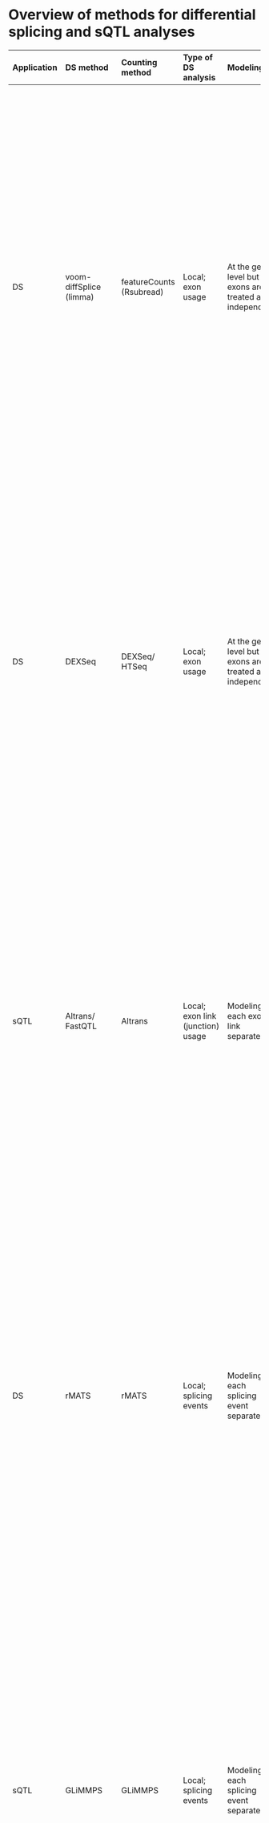 # Overview of methods for differential splicing and sQTL analyses


| Application | DS method | Counting method | Type of DS analysis| Modeling| Description of the DS method| Extra notes/features|
|:-----|:-----|:-----|:-----|:-------|------------------------|--------------|
|DS| voom-diffSplice (limma) | featureCounts (Rsubread) |Local; exon usage | At the gene level but exons are treated as independent| Fits, per gene, a normal weighted linear model with exon-condition interactions to voom-transformed counts (log-counts per million); Voom observational weights are inversely proportional to count variance and account for the mean-variance relationship within RNA-seq data; All exon-condition interactions are fitted at once; Fits sample effects to handle the gene expression variability; Involves sharing information between genes, for the dispersion estimation| Allows analysis with multiple covariates which can be continuous or categorical; Returns gene-level p-values|
|DS| DEXSeq | DEXSeq/ HTSeq | Local; exon usage| At the gene level but exons are treated as independent| Fits, per gene, a generalized linear model with bin-condition interactions assuming the negative-binomial distribution for counts; Each exon-condition interaction is fitted within a separate model containing interaction coefficient for only this exon; Fits sample effects to handle the gene expression variability; Involves sharing information between genes, for the dispersion estimation| Allows analyses with multiple covariates; Returns exon-level p-values, but has a module to transform these p-values into gene-level adjusted p-values|
|sQTL| Altrans/ FastQTL | Altrans | Local; exon link (junction) usage| Modeling each exon link separately| For the exon-link quantifications, it uses the paired-end reads with mates mapping to different exons and junction reads, and account for the insert size; Inference based on the F value which is a ratio between the coverage of a link and the sum of coverages of all the links that the primary exon makes;  Employs Pearson correlation, from FastQTL, as a measure of association between genotype and Gaussian transformed exon link ratios | Applies a permutation approach to account for the dependencies among the link quantifications of a gene and between the variants within the cis-window of that gene in order to detect the significant asQTL genes|
|DS| rMATS  | rMATS| Local; splicing events| Modeling each splicing event separately| For the splicing event quantification, it uses the inclusion reads and exclusion reads (no reads that map to the body of constitutive exons); Uses a hierarchical model: binomial distribution for the inclusion read counts given the inclusion level PSI to model the estimation uncertainty of PSI in individual replicate and logit-normal mixed model  for PSI with random effects for each sample to account for the variability among replicates within conditions | Allows unpaired and paired comparisons|
|sQTL| GLiMMPS  | GLiMMPS| Local; splicing events| Modeling each splicing event separately| For the splicing event quantification, it uses the inclusion reads and exclusion reads (no reads that map to the body of constitutive exons); Uses a GLMM with a hierarchical model: binomial distribution for the inclusion read counts given the inclusion level PSI to model the estimation uncertainty of PSI in individual replicate and logit-normal mixed model  for PSI with fixed effects for the genotype and random effects for each sample to account for the variability within the same genotype group; | Computation done with glmer function from R package lme4; Using permutations to estimated the FDR|
|sQTL| Jia et al.  | PennSeq | Local; splicing events| Modeling each splicing event separately| For the splicing event quantification, PennSeq uses all reads mapped to a given exon-trio, i.e.,  the  inclusion reads and exclusion reads and reads that map to the body of the constitutive exons, and it accounts for the paired-end nature of the data; Applies  a random-effects meta regression using logit-normal for inclusion levels PSI with fixed effects for the genotype, random effects for each sample and a component representing the PSI estimation uncertainty from PennSeq; | Computation is performed with metafor R package; Jia et al. considered also a beta regression and GLMM like in GliMMPS but REMR was performing the best|
DS| MISO | MISO| Local; splicing events; Global; transcript usage| Modeling each splicing event separately in exon-centric analyses; Multivariate for isoform-centric analyses| For the quantification of exon or isoform inclusion levels, it employs a Bayesian inference which uses  the  inclusion reads and exclusion reads and reads that map to the body of the constitutive exons and captures the information about library inserts in paired-end data; The inference about DS between two samples is based on the  posterior probabilities of isoform inclusions  (or exon-inclusions) which are compared using the Bayes factor| DS analysis only for 1 vs. 1 comparisons; Performs exon-centric and isoform-centric DS analyses|
|DS| Cuffdiff2  | Cufflinks | Global; transcript usage | Multivariate| Uses the Jensen-Shannon divergence metric on probability distributions of isoform proportions (obtained from Cufflinks) as a measure of changes in isoform relative abundances between samples;  The test statistic is the square root of the Jensen-Shannon divergence divided by its standard error (one-sided t -test)| DS based on transcripts grouped by TSS or promoter usage|
|sQTL| sQTLseekeR  | | Global; transcript usage| Multivariate| To account for the gene expression, it transforms transcript quantifications into ratios; To test for the association between a genotype and transcript ratios, it uses a test proposed by Anderson which is similar to a multivariate analysis of variance (MANOVA) without assuming any probabilistic distribution. The difference between the within-group and between-group variability is measured by a pseudo-F ratio score; The Hellinger distance in used as a dissimilarity measure between transcript ratios| Allows comparison between multiple groups of samples|
|DS and sQTL | DRIMSeq | | Global; transcript usage| Multivariate| Uses the Dirichlet-multinomial distribution to model transcript counts of a gene in each condition and for the pooled data; To test for the differences in transcript proportions between conditions, DRIMSeq uses the LR statistic; Involves sharing information between genes, for the dispersion estimation| Allows comparison between multiple groups of samples; In sQTL analysis, a permutation approach is employed to  account for the dependencies between variants (SNPs)|
|sQTL| Lappalainen et al. (GEUVADIS) | FluxCapacitor | Global; transcript usage| Modeling each transcript separately| To account for the gene expression, they transformed transcript quantifications into ratios; They used a linear model implemented in Matrix eQTL to test each transcript separately for the association between its expression and genotype | FDR was estimated by permutations |
|sQTL| Montgomety et al.  | FluxCapacitor  | Local; splicing events| Modeling each splicing event separately| Association analyses between genotypes and splicing events conducted with Spearman rank correlation| P-value significance evaluated with permutations|
|sQTL| Battle et al. | Cufflinks  | Global; transcript usage| Modeling each transcript separately| To account for the gene expression, it transforms transcript quantifications   into ratios; Association analyses between genotypes and transcript ratios conducted with Spearman rank correlation| Bonferroni correction used  to account for the number of SNPs tested per gene|
|sQTL| Pickrell et al. | | Local; exon usage| Modeling each exon separately| To account for the gene expression, it transforms exon quantifications into ratios; Association analyses between genotypes and splicing events were done with standard linear regressions between exon quantifications and genotypes| Employed permutations to estimate the FDR|











